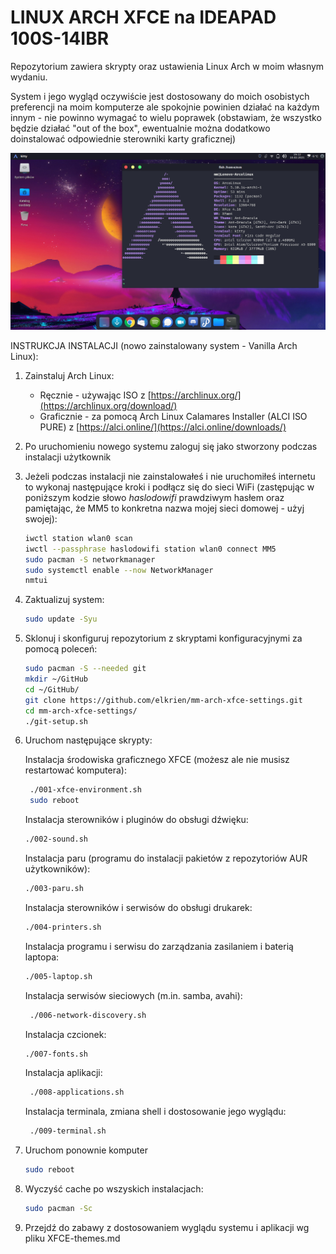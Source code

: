 # LINUX ARCH XFCE na IDEAPAD 100S-14IBR

Repozytorium zawiera skrypty oraz ustawienia Linux Arch w moim własnym wydaniu. 

System i jego wygląd oczywiście jest dostosowany do moich osobistych preferencji na moim komputerze ale spokojnie powinien działać na każdym innym - nie powinno wymagać to wielu poprawek (obstawiam, że wszystko będzie działać "out of the box", ewentualnie można dodatkowo doinstalować odpowiednie sterowniki karty graficznej)

![](https://github.com/elkrien/mm-arch-xfce-settings/blob/main/Config-files/mm-arch-xfce-settings.png?raw=true)

INSTRUKCJA INSTALACJI (nowo zainstalowany system - Vanilla Arch Linux):

1. Zainstaluj Arch Linux:

   - Ręcznie - używając ISO z [https://archlinux.org/](https://archlinux.org/download/)
   - Graficznie - za pomocą Arch Linux Calamares Installer (ALCI ISO PURE) z [https://alci.online/](https://alci.online/downloads/)

2. Po uruchomieniu nowego systemu zaloguj się jako stworzony podczas instalacji użytkownik

3. Jeżeli podczas instalacji nie zainstalowałeś i nie uruchomiłeś internetu to wykonaj następujące kroki i podłącz się do sieci WiFi (zastępując w poniższym kodzie słowo *haslodowifi* prawdziwym hasłem oraz pamiętając, że MM5 to konkretna nazwa mojej sieci domowej - użyj swojej):

   ```sh
   iwctl station wlan0 scan
   iwctl --passphrase haslodowifi station wlan0 connect MM5
   sudo pacman -S networkmanager
   sudo systemctl enable --now NetworkManager
   nmtui
   ```

4. Zaktualizuj system:

   ```sh
   sudo update -Syu
   ```

5. Sklonuj i skonfiguruj repozytorium z skryptami konfiguracyjnymi za pomocą poleceń:

   ```sh
   sudo pacman -S --needed git
   mkdir ~/GitHub
   cd ~/GitHub/
   git clone https://github.com/elkrien/mm-arch-xfce-settings.git
   cd mm-arch-xfce-settings/
   ./git-setup.sh
   ```

6. Uruchom następujące skrypty:

   Instalacja środowiska graficznego XFCE (możesz ale nie musisz restartować komputera):

   ```sh
    ./001-xfce-environment.sh
    sudo reboot
   ```

   Instalacja sterowników i pluginów do obsługi dźwięku:

   ```sh
   ./002-sound.sh
   ```

   Instalacja paru (programu do instalacji pakietów z repozytoriów AUR użytkowników):

   ```sh
   ./003-paru.sh
   ```

   Instalacja sterowników i serwisów do obsługi drukarek:

   ```sh
   ./004-printers.sh
   ```

   Instalacja programu i serwisu do zarządzania zasilaniem i baterią laptopa:

   ```sh
   ./005-laptop.sh
   ```

   Instalacja serwisów sieciowych (m.in. samba, avahi):

   ```sh
    ./006-network-discovery.sh
   ```

   Instalacja czcionek:

   ```sh
   ./007-fonts.sh
   ```

   Instalacja aplikacji:

   ```sh
    ./008-applications.sh
   ```

   Instalacja terminala, zmiana shell i dostosowanie jego wyglądu:

   ```sh
    ./009-terminal.sh
   ```

7. Uruchom ponownie komputer

   ```sh
   sudo reboot
   ```

8. Wyczyść cache po wszyskich instalacjach:

   ```sh
   sudo pacman -Sc
   ```

9. Przejdź do zabawy z dostosowaniem wyglądu systemu i aplikacji wg pliku XFCE-themes.md



 
